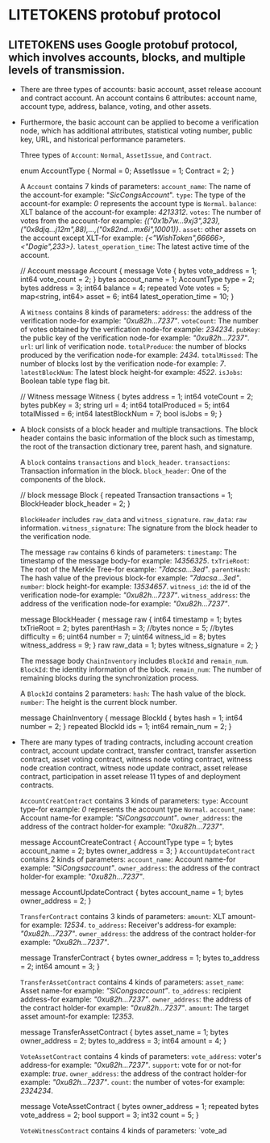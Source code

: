 # LITETOKENS protobuf protocol

## LITETOKENS uses Google protobuf protocol, which involves accounts, blocks, and multiple levels of transmission.

+ There are three types of accounts: basic account, asset release account and contract account. An account contains 6 attributes: account name, account type, address, balance, voting, and other assets.
+ Furthermore, the basic account can be applied to become a verification node, which has additional attributes, statistical voting number, public key, URL, and historical performance parameters.

   Three types of `Account`: `Normal`, `AssetIssue`, and `Contract`.

    enum AccountType {
      Normal = 0;
      AssetIssue = 1;
      Contract = 2;
     }

   A `Account` contains 7 kinds of parameters:
   `account_name`: The name of the account-for example: "_SicCongsAccount_".
   `type`: The type of the account-for example: _0_ represents the account type is `Normal`.
   `balance`: XLT balance of the account-for example: _4213312_.
   `votes`: The number of votes from the account-for example: _{("0x1b7w...9xj3",323),("0x8djq...j12m",88),...,("0x82nd...mx6i",10001)}_.
   `asset`: other assets on the account except XLT-for example: _{<"WishToken",66666>,<"Dogie",233>}_.
   `latest_operation_time`: The latest active time of the account.
   
    // Account
    message Account {
      message Vote {
        bytes vote_address = 1;
        int64 vote_count = 2;
       }
       bytes accout_name = 1;
       AccountType type = 2;
       bytes address = 3;
       int64 balance = 4;
       repeated Vote votes = 5;
       map<string, int64> asset = 6;
       int64 latest_operation_time = 10;
     }

   A `Witness` contains 8 kinds of parameters:
   `address`: the address of the verification node-for example: _"0xu82h...7237"_.
   `voteCount`: The number of votes obtained by the verification node-for example: _234234_.
   `pubKey`: the public key of the verification node-for example: _"0xu82h...7237"_.
   `url`: url link of verification node.
   `totalProduce`: the number of blocks produced by the verification node-for example: _2434_.
   `totalMissed`: The number of blocks lost by the verification node-for example: _7_.
   `latestBlockNum`: The latest block height-for example: _4522_.
   `isJobs`: Boolean table type flag bit.

    // Witness
    message Witness {
      bytes address = 1;
      int64 voteCount = 2;
      bytes pubKey = 3;
      string url = 4;
      int64 totalProduced = 5;
      int64 totalMissed = 6;
      int64 latestBlockNum = 7;
      bool isJobs = 9;
     }

+ A block consists of a block header and multiple transactions. The block header contains the basic information of the block such as timestamp, the root of the transaction dictionary tree, parent hash, and signature.

   A `block` contains `transactions` and `block_header`.
   `transactions`: Transaction information in the block.
   `block_header`: One of the components of the block.

    // block
    message Block {
      repeated Transaction transactions = 1;
      BlockHeader block_header = 2;
     }

   `BlockHeader` includes `raw_data` and `witness_signature`.
   `raw_data`: `raw` information.
   `witness_signature`: The signature from the block header to the verification node.

   The message `raw` contains 6 kinds of parameters:
   `timestamp`: The timestamp of the message body-for example: _14356325_.
   `txTrieRoot`: The root of the Merkle Tree-for example: _"7dacsa...3ed"_.
   `parentHash`: The hash value of the previous block-for example: _"7dacsa...3ed"_.
   `number`: block height-for example: _13534657_.
   `witness_id`: the id of the verification node-for example: _"0xu82h...7237"_.
   `witness_address`: the address of the verification node-for example: _"0xu82h...7237"_.

    message BlockHeader {
      message raw {
        int64 timestamp = 1;
        bytes txTrieRoot = 2;
        bytes parentHash = 3;
        //bytes nonce = 5;
        //bytes difficulty = 6;
        uint64 number = 7;
        uint64 witness_id = 8;
        bytes witness_address = 9;
       }
       raw raw_data = 1;
       bytes witness_signature = 2;
     }

   The message body `ChainInventory` includes `BlockId` and `remain_num`.
   `BlockId`: the identity information of the block.
   `remain_num`: The number of remaining blocks during the synchronization process.
   
   A `BlockId` contains 2 parameters:
   `hash`: The hash value of the block.
   `number`: The height is the current block number.
   
    message ChainInventory {
      message BlockId {
        bytes hash = 1;
        int64 number = 2;
       }
     repeated BlockId ids = 1;
     int64 remain_num = 2;
     }
           
+ There are many types of trading contracts, including account creation contract, account update contract, transfer contract, transfer assertion contract, asset voting contract, witness node voting contract, witness node creation contract, witness node update contract, asset release contract, participation in asset release 11 types of and deployment contracts.

   `AccountCreatContract` contains 3 kinds of parameters:
   `type`: Account type-for example: _0_ represents the account type `Normal`.
   `account_name`: Account name-for example: _"SiCongsaccount"_.
   `owner_address`: the address of the contract holder-for example: _"0xu82h...7237"_.

    message AccountCreateContract {
      AccountType type = 1;
      bytes account_name = 2;
      bytes owner_address = 3;
     }
   `AccountUpdateContract` contains 2 kinds of parameters:
   `account_name`: Account name-for example: _"SiCongsaccount"_.
   `owner_address`: the address of the contract holder-for example: _"0xu82h...7237"_.
   
    message AccountUpdateContract {
      bytes account_name = 1;
      bytes owner_address = 2;
     }
     
   `TransferContract` contains 3 kinds of parameters:
   `amount`: XLT amount-for example: _12534_.
   `to_address`: Receiver's address-for example: _"0xu82h...7237"_.
   `owner_address`: the address of the contract holder-for example: _"0xu82h...7237"_.

    message TransferContract {
      bytes owner_address = 1;
      bytes to_address = 2;
      int64 amount = 3;
     }

   `TransferAssetContract` contains 4 kinds of parameters:
   `asset_name`: Asset name-for example: _”SiCongsaccount”_.
   `to_address`: recipient address-for example: _"0xu82h...7237"_.
   `owner_address`: the address of the contract holder-for example: _"0xu82h...7237"_.
   `amount`: The target asset amount-for example: _12353_.

    message TransferAssetContract {
      bytes asset_name = 1;
      bytes owner_address = 2;
      bytes to_address = 3;
      int64 amount = 4;
     }

   `VoteAssetContract` contains 4 kinds of parameters:
   `vote_address`: voter's address-for example: _"0xu82h...7237"_.
   `support`: vote for or not-for example: _true_.
   `owner_address`: the address of the contract holder-for example: _"0xu82h...7237"_.
   `count`: the number of votes-for example: _2324234_.

    message VoteAssetContract {
      bytes owner_address = 1;
      repeated bytes vote_address = 2;
      bool support = 3;
      int32 count = 5;
     }

   `VoteWitnessContract` contains 4 kinds of parameters:
   `vote_ad
